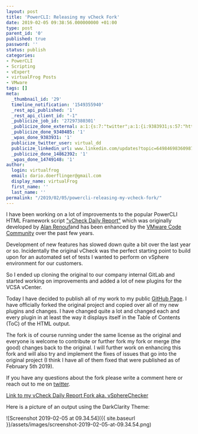 ```yaml
---
layout: post
title: 'PowerCLI: Releasing my vCheck Fork'
date: 2019-02-05 09:38:56.000000000 +01:00
type: post
parent_id: '0'
published: true
password: ''
status: publish
categories:
- PowerCLI
- Scripting
- vExpert
- virtualFrog Posts
- VMware
tags: []
meta:
  _thumbnail_id: '29'
  timeline_notification: '1549355940'
  _rest_api_published: '1'
  _rest_api_client_id: "-1"
  _publicize_job_id: '27297380301'
  _publicize_done_external: a:1:{s:7:"twitter";a:1:{i:9383931;s:57:"https://twitter.com/virtual_dd/status/1092704143167418369";}}
  _publicize_done_9340485: '1'
  _wpas_done_9383931: '1'
  publicize_twitter_user: virtual_dd
  publicize_linkedin_url: www.linkedin.com/updates?topic=6498469836098719744
  _publicize_done_14862392: '1'
  _wpas_done_14749148: '1'
author:
  login: virtualfrog
  email: dario.doerflinger@gmail.com
  display_name: virtualFrog
  first_name: ''
  last_name: ''
permalink: "/2019/02/05/powercli-releasing-my-vcheck-fork/"
---
```

I have been working on a lot of improvements to the popular PowerCLI HTML Framework script ["vCheck Daily Report"](https://github.com/alanrenouf/vCheck-vSphere) which was originally developed by [Alan Renouf](https://twitter.com/alanrenouf)and has been enhanced by the [VMware Code Community](https://code.vmware.com/home) over the past few years.

Development of new features has slowed down quite a bit over the last year or so. Incidentally the original vCheck was the perfect starting point to build upon for an automated set of tests I wanted to perform on vSphere environment for our customers.

So I ended up cloning the original to our company internal GitLab and started working on improvements and added a lot of new plugins for the VCSA vCenter.

<!--more-->

Today I have decided to publish all of my work to my public [GitHub Page](https://github.com/virtualFrog). I have officially forked the original project and copied over all of my new plugins and changes. I have changed quite a lot and changed each and every plugin in at least the way it displays itself in the Table of Contents (ToC) of the HTML output.

The fork is of course running under the same license as the original and everyone is welcome to contribute or further fork my fork or merge (the good) changes back to the original. I will further work on enhancing this fork and will also try and implement the fixes of issues that go into the original project (I think I have all of them fixed that were published as of February 5th 2019).

If you have any questions about the fork please write a comment here or reach out to me on [twitter](https://twitter.com/virtual_frog).

[Link to my vCheck Daily Report Fork aka. vSphereChecker](https://github.com/virtualFrog/vCheck-vSphere)

Here is a picture of an output using the DarkClarity Theme:

![Screenshot 2019-02-05 at 09.34.54]({{ site.baseurl }}/assets/images/screenshot-2019-02-05-at-09.34.54.png)

